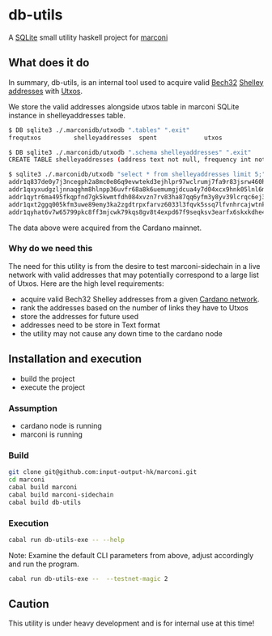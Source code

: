 db-utils
===
A [SQLite](https://www.sqlite.org/index.html) small utility haskell project for [marconi](../marconi)

## What does it do
In summary, db-utils, is an internal tool used to acquire valid [Bech32](https://github.com/bitcoin/bips/blob/master/bip-0173.mediawiki#Bech32) [Shelley addresses](https://cips.cardano.org/cips/cip19/#shelleyaddresses) with [Utxos](https://iohk.io/en/research/library/papers/the-extended-utxo-model/).

We store the valid addresses alongside utxos table in marconi SQLite instance in shelleyaddresses table.

``` sh
$ DB sqlite3 ./.marconidb/utxodb ".tables" ".exit"
frequtxos         shelleyaddresses  spent             utxos
```

``` sh
$ DB sqlite3 ./.marconidb/utxodb ".schema shelleyaddresses" ".exit"
CREATE TABLE shelleyaddresses (address text not null, frequency int not null);
```

``` sh
$ sqlite3 ./.marconidb/utxodb "select * from shelleyaddresses limit 5;" ".exit"
addr1q837de0y7j3ncegph2a8mc0e86q9evwtekd3ejhlpr97wclrumj7fa9r83jsrw460hslj05qtjcuhnvmrn907zxtua3skv7yyl|2535
addr1qxyxudgzljnnaqghm8hlnpp36uvfr68a8k6uemumgjdcua4y7d04xcx9hnk05lnl6m9ptd9h3pj9vvg2xe4j354uh8vsarpydn|2321
addr1qytr6ma495fkqpfnd7gk5kwmtfdh084xvzn7rv83ha87qq6yfm3y8yv39lcrqc6ej3zdzvef4aj3dv3pq2snakkcwscsfyrn3g|2317
addr1qxt2ggq005kfm3uwe89emy3ka2zgdtrpxfarvz6033l3fqvk5ssq7lfvnhrcajwtnkfrd65ys6kxzvn6xc95lrrlzjqsjttk32|1353
addr1qyhat6v7w65799pkc8ff3mjcwk79kqs8gv8t4expd67f9seqksv3earfx6skxkdhe4hcekjkj0x333dd76u8re8cmg2qwrdzn2|1155
```

The data above were acquired from the Cardano mainnet.

### Why do we need this
The need for this utility is from the desire to test marconi-sidechain in a live network with valid addresses that may potentially correspond to a large list of Utxos.  Here are the high level requirements:

+ acquire valid Bech32 Shelley addresses from a given [Cardano network](https://docs.cardano.org/explore-cardano/cardano-network/about-the-cardano-network).
+ rank the addresses based on the number of links they have to Utxos
+ store the addresses for future used
+ addresses need to be store in Text format
+ the utility may not cause any down time to the cardano node

## Installation and execution

+ build the project
+ execute the project

### Assumption
+ cardano node is running
+ marconi is running

### Build

``` sh
git clone git@github.com:input-output-hk/marconi.git
cd marconi
cabal build marconi
cabal build marconi-sidechain
cabal build db-utils
```
### Execution

``` sh
cabal run db-utils-exe -- --help
```
Note:
Examine the default CLI parameters from above,  adjust accordingly and run the program.


``` sh
cabal run db-utils-exe --  --testnet-magic 2
```


## Caution
This utility is under heavy development and is for internal use at this time!
